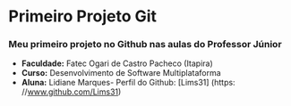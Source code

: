 # Primeiro Projeto Git
### Meu primeiro projeto no Github nas aulas do Professor Júnior


- **Faculdade:** Fatec Ogari de Castro Pacheco (Itapira)
- **Curso:** Desenvolvimento de Software Multiplataforma
- **Aluna:** Lidiane Marques- Perfil do Github:  [Lims31] (https: //www.github.com/Lims31)